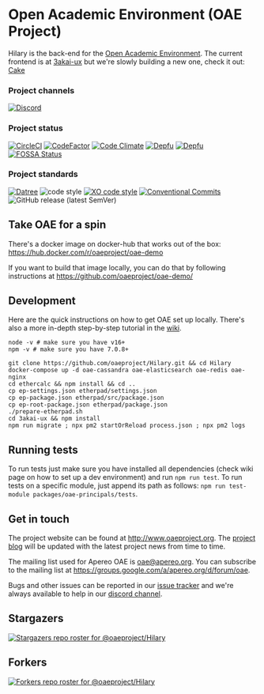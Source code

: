 # Open Academic Environment (OAE Project)

Hilary is the back-end for the [Open Academic Environment](http://www.oaeproject.org/). The current frontend is at [3akai-ux](https://github.com/oaeproject/3akai-ux) but we're slowly building a new one, check it out: [Cake](https://github.com/oaeproject/Cake)

### Project channels

[![Discord](https://img.shields.io/badge/chat-on_discord-green.svg)](https://discord.gg/CcNnbGk)

### Project status

<!-- current project status -->

[![CircleCI](https://circleci.com/gh/oaeproject/Hilary/tree/master.svg?style=shield)](https://circleci.com/gh/oaeproject/Hilary/tree/master)
[![CodeFactor](https://www.codefactor.io/repository/github/oaeproject/hilary/badge)](https://www.codefactor.io/repository/github/oaeproject/hilary)
[![Code Climate](https://codeclimate.com/github/oaeproject/Hilary/badges/gpa.svg)](https://codeclimate.com/github/oaeproject/Hilary)
[![Depfu](https://badges.depfu.com/badges/6850bf0412f4446e0a9eecf4da358ba7/overview.svg)](https://depfu.com/github/oaeproject/Hilary?project_id=29898)
[![Depfu](https://badges.depfu.com/badges/6850bf0412f4446e0a9eecf4da358ba7/count.svg)](https://depfu.com/github/oaeproject/Hilary?project_id=29898)
[![FOSSA Status](https://app.fossa.io/api/projects/git%2Bgithub.com%2Foaeproject%2FHilary.svg?type=shield)](https://app.fossa.io/projects/git%2Bgithub.com%2Foaeproject%2FHilary?ref=badge_shield)

### Project standards

<!-- standards used in project -->

[![Datree](https://img.shields.io/badge/policy%20by-datree-yellow)](https://datree.io/?src=badge)
![code style](https://img.shields.io/badge/code_style-prettier-ff69b4.svg)
[![XO code style](https://img.shields.io/badge/code_style-XO-5ed9c7.svg)](https://github.com/xojs/xo)
[![Conventional Commits](https://img.shields.io/badge/Conventional%20Commits-1.0.0-yellow.svg)](https://conventionalcommits.org)
![GitHub release (latest SemVer)](https://img.shields.io/github/v/tag/oaeproject/Hilary)

## Take OAE for a spin

There's a docker image on docker-hub that works out of the box: https://hub.docker.com/r/oaeproject/oae-demo

If you want to build that image locally, you can do that by following instructions at https://github.com/oaeproject/oae-demo/

## Development

Here are the quick instructions on how to get OAE set up locally. There's also a more in-depth step-by-step tutorial in the [wiki](https://github.com/oaeproject/Hilary/wiki/Setting-up-a-dev-environment:-step-by-step-tutorial).

```
node -v # make sure you have v16+
npm -v # make sure you have 7.0.8+

git clone https://github.com/oaeproject/Hilary.git && cd Hilary
docker-compose up -d oae-cassandra oae-elasticsearch oae-redis oae-nginx
cd ethercalc && npm install && cd ..
cp ep-settings.json etherpad/settings.json
cp ep-package.json etherpad/src/package.json
cp ep-root-package.json etherpad/package.json
./prepare-etherpad.sh
cd 3akai-ux && npm install
npm run migrate ; npx pm2 startOrReload process.json ; npx pm2 logs
```

## Running tests

To run tests just make sure you have installed all dependencies (check wiki page on how to set up a dev environment) and run `npm run test`. To run tests on a specific module, just append its path as follows: `npm run test-module packages/oae-principals/tests`.

## Get in touch

The project website can be found at http://www.oaeproject.org. The [project blog](http://www.oaeproject.org/blog) will be updated with the latest project news from time to time.

The mailing list used for Apereo OAE is oae@apereo.org. You can subscribe to the mailing list at https://groups.google.com/a/apereo.org/d/forum/oae.

Bugs and other issues can be reported in our [issue tracker](https://github.com/oaeproject/Hilary/issues) and we're always available to help in our [discord channel](https://discord.gg/CcNnbGk).

## Stargazers

[![Stargazers repo roster for @oaeproject/Hilary](https://reporoster.com/stars/oaeproject/Hilary)](https://github.com/oaeproject/Hilary/stargazers)

## Forkers

[![Forkers repo roster for @oaeproject/Hilary](https://reporoster.com/forks/oaeproject/Hilary)](https://github.com/oaeproject/Hilary/network/members)
